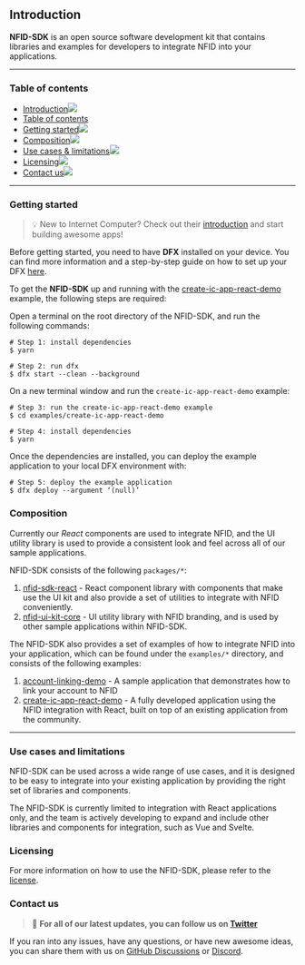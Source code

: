 ## Introduction[![]()](#introduction)

**NFID-SDK** is an open source software development kit that contains libraries and examples for developers to integrate NFID into your applications.

---

### Table of contents[](#table-of-contents)
- [Introduction![](#introduction)](#introduction)
- [Table of contents](#table-of-contents)
- [Getting started![](#getting-started)](#getting-started)
- [Composition![](#composition)](#composition)
- [Use cases & limitations![](#use-cases-and-limitations)](#use-cases-and-limitations)
- [Licensing![](#licensing)](#licensing)
- [Contact us![](#contact-us)](#contact-us)

---

### Getting started[![]()](#getting-started)
> 💡 New to Internet Computer? Check out their [introduction](https://smartcontracts.org/docs/introduction/welcome.html) and start building awesome apps!

Before getting started, you need to have **DFX** installed on your device. You can find more information and a step-by-step guide on how to set up your DFX [here](https://smartcontracts.org/docs/developers-guide/install-upgrade-remove.html). 


To get the **NFID-SDK** up and running with the [create-ic-app-react-demo](./examples/create-ic-app-react-demo/) example, the following steps are required: 

Open a terminal on the root directory of the NFID-SDK, and run the following commands:

```shell
# Step 1: install dependencies
$ yarn

# Step 2: run dfx 
$ dfx start --clean --background
```

On a new terminal window and run the `create-ic-app-react-demo` example:

```shell
# Step 3: run the create-ic-app-react-demo example
$ cd examples/create-ic-app-react-demo

# Step 4: install dependencies
$ yarn
```

Once the dependencies are installed, you can deploy the example application to your local DFX environment with:

```shell
# Step 5: deploy the example application
$ dfx deploy --argument ‘(null)’
```

<!-- <table>
  <tr>
    <td nowrap><strong>Supported OS</strong></td>
    <td>Linux (list of <a href="./docs/POSIX.md#the-list-of-posix-api-used-in-areg-sdk-including-multicast-message-router" alt="list of POSX API">POSIX API</a>), Windows 8 and higher.</td>
  </tr>
  <tr>
    <td nowrap><strong>Supported CPU</strong></td>
    <td>x86, x86_64, arm and aarch64.</td>
  </tr>
  <tr>
    <td nowrap><strong>Supported compilers</strong></td>
    <td>Version C++17 GCC, g++, clang and MSVC.</td>
  </tr>
</table> -->

### Composition[![]()](#composition)
Currently our *React* components are used to integrate NFID, and the UI utility library is used to provide a consistent look and feel across all of our sample applications.

NFID-SDK consists of the following `packages/*`:
1. [nfid-sdk-react](./packages/nfid-sdk-react/) - React component library with components that make use the UI kit and also provide a set of utilities to integrate with NFID conveniently.
3. [nfid-ui-kit-core](./packages/nfid-ui-kit-core/) - UI utility library with NFID branding, and is used by other sample applications within NFID-SDK.

The NFID-SDK also provides a set of examples of how to integrate NFID into your application, which can be found under the `examples/*` directory, and consists of the following examples:
1. [account-linking-demo](./examples/account-linking-demo/) - A sample application that demonstrates how to link your account to NFID
2. [create-ic-app-react-demo](./examples/create-ic-app-react-demo/) - A fully developed application using the NFID integration with React, built on top of an existing application from the community.

---

### Use cases and limitations[![]()](#use-cases-and-limitations)

NFID-SDK can be used across a wide range of use cases, and it is designed to be easy to integrate into your existing application by providing the right set of libraries and components. 

The NFID-SDK is currently limited to integration with React applications only, and the team is actively developing to expand and include other libraries and components for integration, such as Vue and Svelte.

### Licensing[![]()](#licensing)

For more information on how to use the NFID-SDK, please refer to the [license](./LICENSE).
 
### Contact us[![]()](#contact-us)

> 💠 **For all of our latest updates, you can follow us on [Twitter](https://twitter.com/intent/follow?screen_name=IdentityMaxis)**

If you ran into any issues, have any questions, or have new awesome ideas, you can share them with us on [GitHub Discussions](https://github.com/internet-identity-labs/NFID-SDK/discussions) or [Discord](https://discord.gg/n7zdZ4m7B8).



